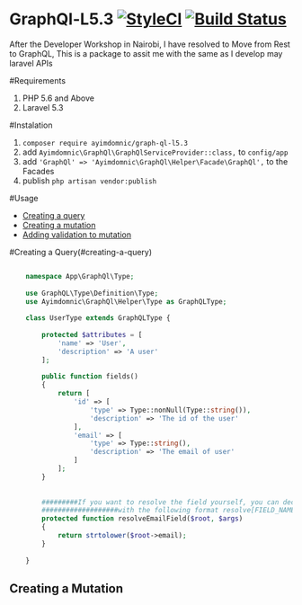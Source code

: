 # GraphQl-L5.3 [![StyleCI](https://styleci.io/repos/66704950/shield)](https://styleci.io/repos/66704950) [![Build Status](https://travis-ci.org/ayimdomnic/GraphQl-L5.3.svg?branch=master)](https://travis-ci.org/ayimdomnic/GraphQl-L5.3)
After the Developer Workshop in Nairobi, I have resolved to Move from Rest to GraphQL, This is a package to assit me with the same as I develop may laravel APIs

#Requirements

1. PHP 5.6 and Above
2. Laravel 5.3 

#Instalation

1. `composer require ayimdomnic/graph-ql-l5.3`
2. add `Ayimdomnic\GraphQl\GraphQlServiceProvider::class,` to `config/app`
3. add `'GraphQl' => 'Ayimdomnic\GraphQl\Helper\Facade\GraphQl',` to the Facades
4. publish `php artisan vendor:publish`

#Usage
- [Creating a query](#creating-a-query)
- [Creating a mutation](#creating-a-mutation)
- [Adding validation to mutation](#adding-validation-to-mutation)
 
#Creating a Query(#creating-a-query)
```php

	namespace App\GraphQl\Type;
	
	use GraphQL\Type\Definition\Type;
	use Ayimdomnic\GraphQl\Helper\Type as GraphQLType;
    
    class UserType extends GraphQLType {
        
        protected $attributes = [
			'name' => 'User',
			'description' => 'A user'
		];
		
		public function fields()
		{
			return [
				'id' => [
					'type' => Type::nonNull(Type::string()),
					'description' => 'The id of the user'
				],
				'email' => [
					'type' => Type::string(),
					'description' => 'The email of user'
				]
			];
		}
			
			
		#########If you want to resolve the field yourself, you can declare a method
		###################with the following format resolve[FIELD_NAME]Field()
		protected function resolveEmailField($root, $args)
		{
			return strtolower($root->email);
		}
        
    }

```
## Creating a Mutation



